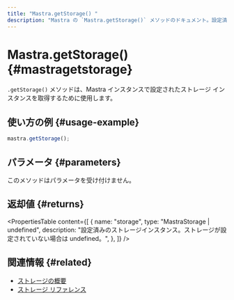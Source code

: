 ```yaml
---
title: "Mastra.getStorage() "
description: "Mastra の `Mastra.getStorage()` メソッドのドキュメント。設定済みのストレージインスタンスを取得します。"
---
```


# Mastra.getStorage() \{#mastragetstorage\}

`.getStorage()` メソッドは、Mastra インスタンスで設定されたストレージ インスタンスを取得するために使用します。

## 使い方の例 \{#usage-example\}

```typescript copy
mastra.getStorage();
```

## パラメータ \{#parameters\}

このメソッドはパラメータを受け付けません。

## 返却値 \{#returns\}

<PropertiesTable
  content={[
{
name: "storage",
type: "MastraStorage | undefined",
description: "設定済みのストレージインスタンス。ストレージが設定されていない場合は undefined。",
},
]}
/>

## 関連情報 \{#related\}

* [ストレージの概要](/docs/server-db/storage)
* [ストレージ リファレンス](/docs/reference/storage/libsql)